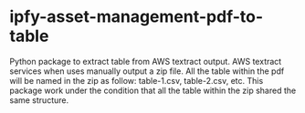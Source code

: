 # ipfy-asset-management-pdf-to-table

Python package to extract table from AWS textract output. AWS textract services when uses manually output a zip file.
All the table within the pdf will be named in the zip as follow: table-1.csv, table-2.csv, etc.
This package work under the condition that all the table within the zip shared the same structure.

